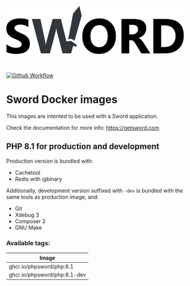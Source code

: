 ![Sword Logo](./sword-logo-sm.png)

<br>

[![Github Workflow](https://github.com/phpsword/docker-images/workflows/Build%20and%20deploy/badge.svg)](https://github.com/phpsword/docker-images/actions)

# Sword Docker images

This images are intented to be used with a Sword application.

Check the documentation for more info: https://getsword.com

## PHP 8.1 for production and development

Production version is bundled with:

* Cachetool
* Redis with igbinary

Additionally, development version suffixed with `-dev` is bundled with the same tools as production image, and:

* Git
* Xdebug 3
* Composer 2
* GNU Make

### Available tags:

| Image  |
| ------ |
| ghcr.io/phpsword/php:8.1     |
| ghcr.io/phpsword/php:8.1-dev |
